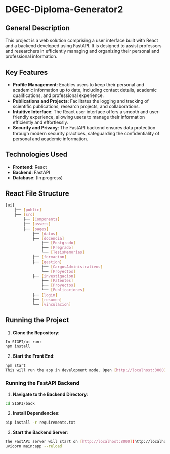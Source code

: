 # DGEC-Diploma-Generator2

## General Description
This project is a web solution comprising a user interface built with React and a backend developed using FastAPI. It is designed to assist professors and researchers in efficiently managing and organizing their personal and professional information.

## Key Features
- **Profile Management**: Enables users to keep their personal and academic information up to date, including contact details, academic qualifications, and professional experience.
- **Publications and Projects**: Facilitates the logging and tracking of scientific publications, research projects, and collaborations.
- **Intuitive Interface**: The React user interface offers a smooth and user-friendly experience, allowing users to manage their information efficiently and effortlessly.
- **Security and Privacy**: The FastAPI backend ensures data protection through modern security practices, safeguarding the confidentiality of personal and academic information.

## Technologies Used
- **Frontend**: React
- **Backend**: FastAPI
- **Database**: (In progress)

## React File Structure
```bash
[ui]
    ├── [public]
    ├── [src]
        ├── [Components]
        ├── [assets]
        ├── [pages]
            ├── [datos]
            ├── [docencia]
                ├── [Postgrado]
                ├── [Pregrado]
                └── [TesisMemorias]
            ├── [formacion]
            ├── [gestion]
                ├── [CargosAdministrativos]
                └── [Proyectos]
            ├── [investigacion]
                ├── [Patentes]
                ├── [Proyectos]
                └── [Publicaciones]
            ├── [login]
            ├── [resumen]
            └── [vinculacion]
```

## Running the Project
1. **Clone the Repository**:
```bash
In SIGPI/ui run: 
npm install
```
2. **Start the Front End**:
```bash
npm start
This will run the app in development mode. Open [http://localhost:3000](http://localhost:3000) to view it in the browser.
```
### Running the FastAPI Backend
1. **Navigate to the Backend Directory**:
```bash
cd SIGPI/back
```
2. **Install Dependencies**:
```bash
pip install -r requirements.txt
```
3. **Start the Backend Server**:
```bash
The FastAPI server will start on [http://localhost:8000](http://localhost:8000) by default.
uvicorn main:app --reload
```



